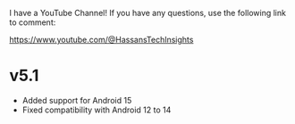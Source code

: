 I have a YouTube Channel!
If you have any questions, use the following link to comment:

https://www.youtube.com/@HassansTechInsights

# v5.1
- Added support for Android 15
- Fixed compatibility with Android 12 to 14
